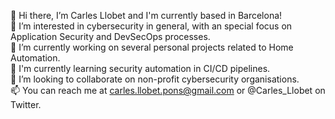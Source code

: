 👋 Hi there, I’m Carles Llobet and I'm currently based in Barcelona!<br/>
👀 I’m interested in cybersecurity in general, with an special focus on Application Security and DevSecOps processes.<br/>
🔭 I’m currently working on several personal projects related to Home Automation.<br/>
🌱 I'm currently learning security automation in CI/CD pipelines.<br/>
💞️ I’m looking to collaborate on non-profit cybersecurity organisations.<br/>
📫 You can reach me at carles.llobet.pons@gmail.com or @Carles_Llobet on Twitter.
